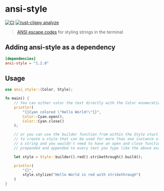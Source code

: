 # ansi-style

[![CI](https://github.com/a-isaiahharvey/ansi-style/actions/workflows/ci.yml/badge.svg)](https://github.com/a-isaiahharvey/ansi-style/actions/workflows/ci.yml)
[![rust-clippy analyze](https://github.com/a-isaiahharvey/ansi-style/actions/workflows/rust-clippy.yml/badge.svg)](https://github.com/a-isaiahharvey/ansi-style/actions/workflows/rust-clippy.yml)

> [ANSI escape codes](https://en.wikipedia.org/wiki/ANSI_escape_code#Colors_and_Styles) for styling strings in the terminal

## Adding ansi-style as a dependency

```toml
[dependencies]
ansi-style = "1.2.0"
```

## Usage

```rust
use ansi_style::{Color, Style};

fn main() {
    // You can either color the text directly with the Color enumeration
    println!(
        "{}Cyan colored \"Hello World!\"{}",
        Color::Cyan.open(),
        Color::Cyan.close()
    );

    // or you can use the builder function from within the Style stuct
    // to create a style that can be used for more than one instance of
    // a string and you wouldn't need to have an open and close function
    // prepended and appended to every text you type like the above example

    let style = Style::builder().red().strikethrough().build();

    println!(
        "{}",
        style.stylize("Hello World in red with strikethrough")
    )
}
```
